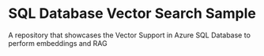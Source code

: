 # SQL Database Vector Search Sample
A repository that showcases the Vector Support in Azure SQL Database to perform embeddings and RAG